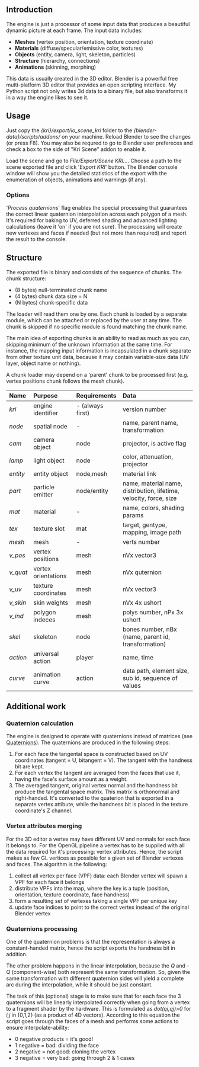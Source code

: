## Introduction ##

The engine is just a processor of some input data that produces a beautiful dynamic picture at each frame. The input data includes:
  * **Meshes** (vertex position, orientation, texture coordinate)
  * **Materials** (diffuse/specular/emissive color, textures)
  * **Objects** (entity, camera, light, skeleton, particles)
  * **Structure** (hierarchy, connections)
  * **Animations** (skinning, morphing)

This data is usually created in the 3D editor. Blender is a powerful free multi-platform 3D editor that provides an open scripting interface. My Python script not only writes 3d data to a binary file, but also transforms it in a way the engine likes to see it.


## Usage ##

Just copy the _{kri}/export/io\_scene\_kri_ folder to the _{blender-data}/scripts/addons/_ on your machine. Reload Blender to see the changes (or press F8). You may also be requred to go to Blender user prefereces and check a box to the side of "Kri Scene" addon to enable it.

Load the scene and go to _File/Export/Scene KRI..._. Choose a path to the scene exported file and click '_Export KRI_' button. The Blender console window will show you the detailed statistics of the export with the enumeration of objects, animations and warnings (if any).

### Options ###

'_Process quaternions_' flag enables the special processing that guarantees the correct linear quaternion interpolation across each polygon of a mesh. It's required for baking to UV, deferred shading and advanced lighting calculations (leave it 'on' if you are not sure). The processing will create new vertexes and faces if needed (but not more than required) and report the result to the console.


## Structure ##

The exported file is binary and consists of the sequence of chunks. The chunk structure:
  * (8 bytes) null-terminated chunk name
  * (4 bytes) chunk data size = N
  * (N bytes) chunk-specific data

The loader will read them one by one. Each chunk is loaded by a separate module, which can be attached or replaced by the user at any time. The chunk is skipped if no specific module is found matching the chunk name.

The main idea of exporting chunks is an ability to read as much as you can, skipping minimum of the unknown information at the same time. For instance, the mapping input information is incapsulated in a chunk separate from other texture unit data, because it may contain variable-size data (UV layer, object name or nothing).

A chunk loader may depend on a 'parent' chunk to be processed first (e.g. vertex positions chunk follows the mesh chunk).

| **Name**	| **Purpose**		| **Requirements**	| **Data**		|
|:---------|:-------------|:-----------------|:----------|
| _kri_	| engine identifier	| - (always first)	| version number	|
| _node_	| spatial node		| -			| name, parent name, transformation	|
| _cam_	| camera object	| node			| projector, is active flag		|
| _lamp_	| light object		| node			| color, attenuation, projector	|
| _entity_	| entity object	| node,mesh		| material link	|
| _part_	| particle emitter	| node/entity		| name, material name, distribution, lifetime, velocity, force, size	|
| _mat_	| material		| -			| name, colors, shading params		|
| _tex_	| texture slot		| mat			| target, gentype, mapping, image path	|
| _mesh_	| mesh			| -			| verts number		|
| _v\_pos_	| vertex positions	| mesh			| nVx vector3		|
| _v\_quat_	| vertex orientations	| mesh			| nVx quternion	|
| _v\_uv_	| texture coordinates	| mesh			| nVx vector3		|
| _v\_skin_	| skin weights		| mesh			| nVx 4x ushort	|
| _v\_ind_	| polygon indeces	| mesh			| polys number, nPx 3x ushort		|
| _skel_	| skeleton		| node			| bones number, nBx (name, parent id, transformation)		|
| _action_	| universal action	| player		| name, time		|
| _curve_	| animation curve	| action		| data path, element size, sub id, sequence of values	|


## Additional work ##

### Quaternion calculation ###

The engine is designed to operate with quaternions instead of matrices (see [Quaternions](Quaternions.md)). The quaternions are produced in the following steps:
  1. For each face the tangental space is constructed based on UV coordinates (tangent = U, bitangent = V). The tangent with the handness bit are kept.
  1. For each vertex the tangent are averaged from the faces that use it, having the face's surface amount as a weight.
  1. The averaged tangent, original vertex normal and the handness bit produce the tangental space matrix. This matrix is orthonormal and right-handed. It's converted to the quaterion that is exported in a separate vertex attibute, while the handness bit is placed in the texture coordinate's Z channel.


### Vertex attributes merging ###

For the 3D editor a vertex may have different UV and normals for each face it belongs to. For the OpenGL pipeline a vertex has to be supplied with all the data required for it's processing: vertex attributes. Hence, the script makes as few GL vertices as possible for a given set of Blender vertexes and faces. The algorithm is the following:
  1. collect all vertex per face (VPF) data: each Blender vertex will spawn a VPF for each face it belongs
  1. distribute VPFs into the map, where the key is a tuple (position, orientation, texture coordinate, face handness)
  1. form a resulting set of vertexes taking a single VPF per unique key
  1. update face indices to point to the correct vertex instead of the original Blender vertex


### Quaternions processing ###

One of the quaternion problems is that the representation is always a constant-handed matrix, hence the script exports the handness bit in addition.

The other problem happens in the linear interpolation, because the _Q_ and _-Q_ (component-wise) both represent the same transformation. So, given the same transformation with different quaternion sides will yield a complete arc during the interpolation, while it should be just constant.

The task of this (optional) stage is to make sure that for each face the 3 quaternions will be linearly interpolated correctly when going from a vertex to a fragment shader by the hardware. This is formulated as _dot(qi,qj)>0_ for _i,j_ in {0,1,2} (as a product of 4D vectors). According to this equation the script goes through the faces of a mesh and performs some actions to ensure interpolate-ability:
  * 0 negative products = it's good!
  * 1 negative = bad: dividing the face
  * 2 negative = not good: cloning the vertex
  * 3 negative = very bad: going through 2 & 1 cases